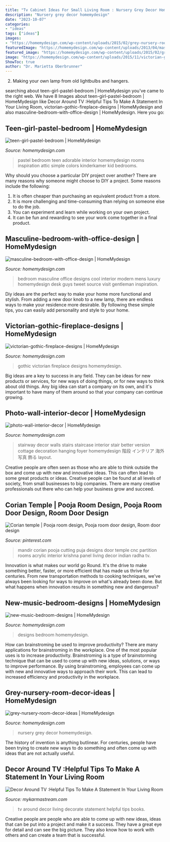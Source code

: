 ```yaml
---
title: "Tv Cabinet Ideas For Small Living Room : Nursery Grey Decor Homemydesign"
description: "Nursery grey decor homemydesign"
date: "2023-10-07"
categories:
- "ideas"
tags: ["ideas"]
images:
- "https://homemydesign.com/wp-content/uploads/2015/02/grey-nursery-room-decor-ideas.jpg"
featuredImage: "https://homemydesign.com/wp-content/uploads/2013/04/masculine-bedroom-with-office-design.jpg"
featured_image: "https://homemydesign.com/wp-content/uploads/2015/02/grey-nursery-room-decor-ideas.jpg"
image: "https://homemydesign.com/wp-content/uploads/2015/11/victorian-gothic-fireplace-designs.jpg"
ShowToc: true
author: "Dr. Marietta Oberbrunner"
---
```



2. Making your own lamp from old lightbulbs and hangers.

	

		
searching about teen-girl-pastel-bedroom | HomeMydesign you've came to the right web. We have 8 Images about teen-girl-pastel-bedroom | HomeMydesign like Decor Around TV :Helpful Tips To Make A Statement In Your Living Room, victorian-gothic-fireplace-designs | HomeMydesign and also masculine-bedroom-with-office-design | HomeMydesign. Here you go:
		
    
## Teen-girl-pastel-bedroom | HomeMydesign

<img loading=lazy src="https://homemydesign.com/wp-content/uploads/2014/06/teen-girl-pastel-bedroom.jpg" onerror="this.onerror=null;this.src='https://tse2.mm.bing.net/th?id=OIP.nBv4nK4p1kOhSQR-lzFgNgHaLD&amp;pid=15.1';" alt="teen-girl-pastel-bedroom | HomeMydesign">

_Source: homemydesign.com_

>pastel bedroom teen adorable interior homemydesign rooms inspiration attic simple colors kinderkamer kid bedrooms. 

	

Why should you choose a particular DIY project over another?
There are many reasons why someone might choose to DIY a project. Some reasons include the following: 
1) It is often cheaper than purchasing an equivalent product from a store.
2) It is more challenging and time-consuming than relying on someone else to do the job.
3) You can experiment and learn while working on your own project.
4) It can be fun and rewarding to see your work come together in a final product.

    
## Masculine-bedroom-with-office-design | HomeMydesign

<img loading=lazy src="https://homemydesign.com/wp-content/uploads/2013/04/masculine-bedroom-with-office-design.jpg" onerror="this.onerror=null;this.src='https://tse3.mm.bing.net/th?id=OIP.FdMPqwLWJO6eIJzuo88LEAHaHn&amp;pid=15.1';" alt="masculine-bedroom-with-office-design | HomeMydesign">

_Source: homemydesign.com_

>bedroom masculine office designs cool interior modern mens luxury homemydesign desk guys tweet source visit gentleman inspiration. 

	

Diy ideas are the perfect way to make your home more functional and stylish. From adding a new door knob to a new lamp, there are endless ways to make your residence more desirable. By following these simple tips, you can easily add personality and style to your home.

    
## Victorian-gothic-fireplace-designs | HomeMydesign

<img loading=lazy src="https://homemydesign.com/wp-content/uploads/2015/11/victorian-gothic-fireplace-designs.jpg" onerror="this.onerror=null;this.src='https://tse4.mm.bing.net/th?id=OIP.gYeGpBmnCflN0htoG4kLsQHaK9&amp;pid=15.1';" alt="victorian-gothic-fireplace-designs | HomeMydesign">

_Source: homemydesign.com_

>gothic victorian fireplace designs homemydesign. 

	

Big ideas are a key to success in any field. They can be ideas for new products or services, for new ways of doing things, or for new ways to think about old things. Any big idea can start a company on its own, and it's important to have many of them around so that your company can continue growing.

    
## Photo-wall-interior-decor | HomeMydesign

<img loading=lazy src="https://homemydesign.com/wp-content/uploads/2014/04/photo-wall-interior-decor.jpg" onerror="this.onerror=null;this.src='https://tse1.mm.bing.net/th?id=OIP.IDmPS-BkPNbyFETX6qlfjAHaLT&amp;pid=15.1';" alt="photo-wall-interior-decor | HomeMydesign">

_Source: homemydesign.com_

>stairway decor walls stairs staircase interior stair better version cottage decoration hanging foyer homemydesign 階段 インテリア 海外 写真 飾る layout. 

	

Creative people are often seen as those who are able to think outside the box and come up with new and innovative ideas. This can often lead to some great products or ideas. Creative people can be found at all levels of society, from small businesses to big companies. There are many creative professionals out there who can help your business grow and succeed.

    
## Corian Temple | Pooja Room Design, Pooja Room Door Design, Room Door Design

<img loading=lazy src="https://i.pinimg.com/736x/f3/63/95/f363956dc7398ee9aa66ab252a35b804.jpg" onerror="this.onerror=null;this.src='https://tse3.mm.bing.net/th?id=OIP.9avW7zL_p5VBkkkrRi-JsgAAAA&amp;pid=15.1';" alt="Corian temple | Pooja room design, Pooja room door design, Room door design">

_Source: pinterest.com_

>mandir corian pooja cutting puja designs door temple cnc partition rooms acrylic interior krishna panel living decor indian radha tv. 

	

Innovation is what makes our world go Round. It's the drive to make something better, faster, or more efficient that has made us thrive for centuries. From new transportation methods to cooking techniques, we've always been looking for ways to improve on what's already been done. But what happens when innovation results in something new and dangerous?

    
## New-music-bedroom-designs | HomeMydesign

<img loading=lazy src="https://homemydesign.com/wp-content/uploads/2013/03/new-music-bedroom-designs.jpg" onerror="this.onerror=null;this.src='https://tse4.mm.bing.net/th?id=OIP.oKdX78rCxX7TdXtD-IQA5wHaF9&amp;pid=15.1';" alt="new-music-bedroom-designs | HomeMydesign">

_Source: homemydesign.com_

>designs bedroom homemydesign. 

	

How can brainstroming be used to improve productivity?
There are many applications for brainstroming in the workplace. One of the most popular uses is to increase productivity. Brainstroming is a type of brainstorming technique that can be used to come up with new ideas, solutions, or ways to improve performance. By using brainstroming, employees can come up with new and innovative ways to approach their work. This can lead to increased efficiency and productivity in the workplace.

    
## Grey-nursery-room-decor-ideas | HomeMydesign

<img loading=lazy src="https://homemydesign.com/wp-content/uploads/2015/02/grey-nursery-room-decor-ideas.jpg" onerror="this.onerror=null;this.src='https://tse4.mm.bing.net/th?id=OIP.wAzMMN_ZUHiQO9qPK3bVaQHaLH&amp;pid=15.1';" alt="grey-nursery-room-decor-ideas | HomeMydesign">

_Source: homemydesign.com_

>nursery grey decor homemydesign. 

	

The history of invention is anything butlinear. For centuries, people have been trying to create new ways to do something and often come up with ideas that are not actually useful.

    
## Decor Around TV :Helpful Tips To Make A Statement In Your Living Room

<img loading=lazy src="https://mykarmastream.com/wp-content/uploads/2017/09/decorate-around-tv-6.jpg" onerror="this.onerror=null;this.src='https://tse2.mm.bing.net/th?id=OIP.qcNL6cM8otsnJRoRhwANnQHaLF&amp;pid=15.1';" alt="Decor Around TV :Helpful Tips To Make A Statement In Your Living Room">

_Source: mykarmastream.com_

>tv around decor living decorate statement helpful tips books. 

	

Creative people are people who are able to come up with new ideas, ideas that can be put into a project and make it a success. They have a great eye for detail and can see the big picture. They also know how to work with others and can create a team that is successful.

